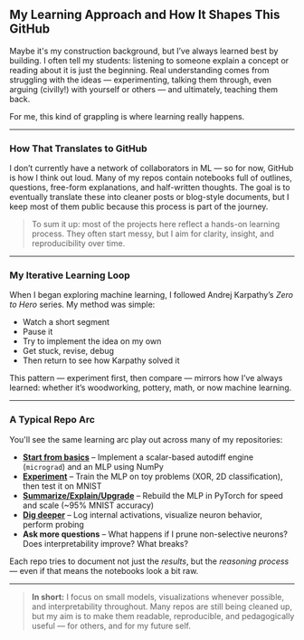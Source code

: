 ## My Learning Approach and How It Shapes This GitHub

Maybe it's my construction background, but I’ve always learned best by building. I often tell my students: listening to someone explain a concept or reading about it is just the beginning. Real understanding comes from struggling with the ideas — experimenting, talking them through, even arguing (civilly!) with yourself or others — and ultimately, teaching them back.

For me, this kind of grappling is where learning really happens.

---

### How That Translates to GitHub

I don’t currently have a network of collaborators in ML — so for now, GitHub is how I think out loud. Many of my repos contain notebooks full of outlines, questions, free-form explanations, and half-written thoughts. The goal is to eventually translate these into cleaner posts or blog-style documents, but I keep most of them public because this process is part of the journey.

> To sum it up: most of the projects here reflect a hands-on learning process. They often start messy, but I aim for clarity, insight, and reproducibility over time.

---

###  My Iterative Learning Loop

When I began exploring machine learning, I followed Andrej Karpathy’s *Zero to Hero* series. My method was simple:
- Watch a short segment
- Pause it
- Try to implement the idea on my own
- Get stuck, revise, debug
- Then return to see how Karpathy solved it

This pattern — experiment first, then compare — mirrors how I’ve always learned: whether it’s woodworking, pottery, math, or now machine learning.

---

### A Typical Repo Arc

You'll see the same learning arc play out across many of my repositories:

- **[Start from basics](https://github.com/eriktholmes/zero_to_hero_course/tree/main/micrograd)** – Implement a scalar-based autodiff engine (`micrograd`) and an MLP using NumPy
- **[Experiment](https://github.com/eriktholmes/zero_to_hero_course/tree/main/micrograd)** – Train the MLP on toy problems (XOR, 2D classification), then test it on MNIST
- **[Summarize/Explain/Upgrade](https://github.com/eriktholmes/educational_notebooks/blob/main/mlp_explained_pytorch.ipynb)** – Rebuild the MLP in PyTorch for speed and scale (~95% MNIST accuracy)
- **[Dig deeper](https://github.com/eriktholmes/interpreting_mnist/tree/main/MLP)** – Log internal activations, visualize neuron behavior, perform probing
- **Ask more questions** – What happens if I prune non-selective neurons? Does interpretability improve? What breaks?

Each repo tries to document not just the *results*, but the *reasoning process* — even if that means the notebooks look a bit raw.

---

> **In short:** I focus on small models, visualizations whenever possible, and interpretability throughout. Many repos are still being cleaned up, but my aim is to make them readable, reproducible, and pedagogically useful — for others, and for my future self.
